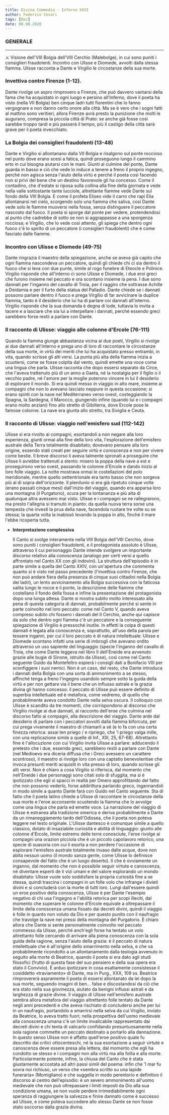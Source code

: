 ```yaml
---
title: Divina Commedia - Inferno XXVI
author: Federico Cesari
tags: [Doc]
date: 00.00.2020
---
```

### GENERALE
---
<aside> ⚔️ Visione dell'VIII Bolgia dell'VIII Cerchio (Malebolge), in cui sono puniti i consiglieri fraudolenti. Incontro con Ulisse e Diomede, avvolti dalla stessa fiamma. Ulisse racconta a Dante e Virgilio le circostanze della sua morte.

</aside>

### Invettiva contro Firenze (1-12).

Dante rivolge un aspro rimprovero a Firenze, che può davvero vantarsi della fama che ha acquistato in ogni luogo e persino all'Inferno, dove il poeta ha visto (nella VII Bolgia) ben cinque ladri tutti fiorentini che lo fanno vergognare e non danno certo onore alla città. Ma se è vero che i sogni fatti al mattino sono veritieri, allora Firenze avrà presto la punizione che molti le augurano, compresa la piccola città di Prato: se anche già fosse così sarebbe troppo tardi e più passerà il tempo, più il castigo della città sarà grave per il poeta invecchiato.

### La Bolgia dei consiglieri fraudolenti (13-48)

Dante e Virgilio si allontanano dalla VII Bolgia e risalgono sul ponte roccioso nel punto dove erano scesi a fatica, quindi proseguono lungo il cammino erto in cui bisogna aiutarsi con le mani. Giunti al culmine del ponte, Dante guarda in basso e ciò che vede lo induce a tenere a freno il proprio ingegno, perché non agisca senza l'aiuto della virtù e perché il poeta così facendo non si privi del bene che un destino favorevole gli ha concesso. Come il contadino, che d'estate si riposa sulla collina alla fine della giornata e vede nella valle sottostante tante lucciole, altrettante fiamme vede Dante sul fondo della VIII Bolgia. E come il profeta Eliseo vide il carro che rapì Elia allontanarsi nel cielo, scorgendo solo una fiamma che saliva, così Dante vede solo le fiamme muoversi nella fossa, senza distinguere il peccatore nascosto dal fuoco. Il poeta si sporge dal ponte per vedere, protendendosi al punto che cadrebbe di sotto se non si aggrappasse a una sporgenza rocciosa; e Virgilio, che lo vede così attento, gli spiega che dentro ogni fuoco c'è lo spirito di un peccatore (i consiglieri fraudolenti) che è come fasciato dalle fiamme.

### Incontro con Ulisse e Diomede (49-75)

Dante ringrazia il maestro della spiegazione, anche se aveva già capito che ogni fiamma nascondeva un peccatore, quindi gli chiede chi ci sia dentro il fuoco che si leva con due punte, simile al rogo funebre di Eteocle e Polinice. Virgilio risponde che all'interno ci sono Ulisse e Diomede, i due eroi greci che furono insieme nel peccato e ora scontano insieme la pena. I due sono dannati per l'inganno del cavallo di Troia, per il raggiro che sottrasse Achille a Deidamia e per il furto della statua del Palladio. Dante chiede se i dannati possono parlare dentro il fuoco e prega Virgilio di far avvicinare la duplice fiamma, tanto è il desiderio che lui ha di parlare coi dannati all'interno. Virgilio risponde che la sua domanda è degna di lode, tuttavia lo invita a tacere e a lasciare che sia lui a interpellare i dannati, perché essendo greci sarebbero forse restii a parlare con Dante.

### Il racconto di Ulisse: viaggio alle colonne d'Ercole (76-111)

Quando la fiamma giunge abbastanza vicina ai due poeti, Virgilio si rivolge ai due dannati all'interno e prega uno di loro di raccontare le circostanze della sua morte, in virtù dei meriti che lui ha acquistato presso entrambi, in vita, quando scrisse gli alti versi. La punta più alta della fiamma inizia a scuotersi, come se fosse colpita dal vento, quindi emette una voce come una lingua che parla. Ulisse racconta che dopo essersi separato da Circe, che l'aveva trattenuto più di un anno a Gaeta, né la nostalgia per il figlio o il vecchio padre, né l'amore per la moglie poterono vincere in lui il desiderio di esplorare il mondo. Si era quindi messo in viaggio in alto mare, insieme ai compagni che non lo avevano lasciato neppure in questa occasione; si erano spinti con la nave nel Mediterraneo verso ovest, costeggiando la Spagna, la Sardegna, il Marocco, giungendo infine (quando lui e i compagni erano molto anziani) fino allo stretto di Gibilterra, dove Ercole pose le famose colonne. La nave era giunta allo stretto, tra Siviglia e Ceuta.

### Il racconto di Ulisse: viaggio nell'emisfero sud (112-142)

Ulisse si era rivolto ai compagni, esortandoli a non negare alla loro esperienza, giunti ormai alla fine della loro vita, l'esplorazione dell'emisfero australe della Terra totalmente disabitato; dovevano pensare alla loro origine, essendo stati creati per seguire virtù e conoscenza e non per vivere come bestie. Il breve discorso li aveva talmente spronati a proseguire che Ulisse li avrebbe trattenuti a stento: misero la poppa della nave a est e proseguirono verso ovest, passando le colonne d'Ercole e dando inizio al loro folle viaggio. La notte mostrava ormai le costellazioni del polo meridionale, mentre quello settentrionale era tanto basso che non sorgeva più al di sopra dell'orizzonte. Il plenilunio si era già ripetuto cinque volte (erano passati cinque mesi) dall'inizio del viaggio, quando era apparsa loro una montagna (il Purgatorio), scura per la lontananza e più alta di qualunque altra avessero mai visto. Ulisse e i compagni se ne rallegrarono, ma presto l'allegria si tramutò in pianto: da quella nuova terra sorse una tempesta che investì la prua della nave, facendola ruotare tre volte su se stessa; la quarta volta la inabissò levando la poppa in alto, finché il mare l'ebbe ricoperta tutta.

- **Interpretazione complessiva**
    
    Il Canto si svolge interamente nella VIII Bolgia dell'VIII Cerchio, dove sono puniti i consiglieri fraudolenti, e il protagonista assoluto è Ulisse, attraverso il cui personaggio Dante intende svolgere un importante discorso relativo alla conoscenza (analogo per certi versi a quello affrontato nel Canto XX con gli indovini). La struttura dell'episodio è in parte simile a quella del Canto XXIV, con un'apertura che commenta quanto si è visto nel passo precedente (l'invettiva contro Firenze, che non può andare fiera della presenza di cinque suoi cittadini nella Bolgia dei ladri), un lento avvicinamento alla Bolgia successiva con la faticosa salita lungo le rocce e il ponte, la descrizione delle fiamme che costellano il fondo della fossa e infine la presentazione del protagonista dopo una lunga attesa. Dante si mostra subito molto interessato alla pena di questa categoria di dannati, probabilmente perché si sente in parte coinvolto nel loro peccato: come nel Canto V, quando aveva compreso subito chi fossero i dannati del II Cerchio, anche qui capisce da solo che dentro ogni fiamma c'è un peccatore e la conseguente spiegazione di Virgilio è pressoché inutile. In effetti la colpa di questi dannati è legata alla conoscenza e, soprattutto, all'uso della parola per tessere inganni, per cui il loro peccato è di natura intellettuale: Ulisse e Diomede scontano infatti una serie di imbrogli che avevano ordito attraverso un uso sapiente del linguaggio (specie l'inganno del cavallo di Troia, che come Dante leggeva nel libro II dell'Eneide era avvenuto grazie alle bugie di Sinone, istruito da Ulisse), così come nel Canto seguente Guido da Montefeltro espierà i consigli dati a Bonifacio VIII per sconfiggere i suoi nemici. Non è un caso, del resto, che Dante introduca i dannati della Bolgia con una sorta di ammonimento a se stesso, affinché tenga a freno l'ingegno usandolo sempre sotto la guida della virtù e per non gettare via il bene che un influsso astrale e la grazia divina gli hanno concesso: il peccato di Ulisse può essere definito di superbia intellettuale ed è metafora, come vedremo, di quello che probabilmente aveva condotto Dante nella selva oscura. Il colloquio con Ulisse è scandito da tre momenti, che corrispondono al discorso che Virgilio rivolge ai due dannati, al racconto dell'eroe che culmina nel discorso fatto ai compagni, alla descrizione del viaggio. Dante arde dal desiderio di parlare con i peccatori avvolti dalla fiamma biforcuta, per cui prega vivamente il maestro di chiamarli a sé (e lo fa con una certa finezza retorica: assai ten priego / e ripriego, che 'l priego valga mille, con una replicazione simile a quelle di Inf., XIII, 25, 67-68). Altrettanto fine è l'allocuzione con cui Virgilio invita Ulisse a parlare: adducendo il pretesto che i due, essendo greci, sarebbero restii a parlare con Dante (nel Medioevo era diceria diffusa che i Greci avessero un carattere scontroso), il maestro si rivolge loro con una captatio benevolentiae che invoca presunti meriti acquisiti in vita presso di loro, quando scrisse gli alti versi. Non è chiaro a cosa Virgilio si riferisca, dal momento che nell'Eneide i due personaggi sono citati solo di sfuggita, ma si è ipotizzato che egli si spacci in realtà per Omero approfittando del fatto che non possono vederlo, forse addirittura parlando greco, ingannandoli in modo simile a quanto Dante farà con Guido nel Canto seguente. Sta di fatto che il poeta latino chiede a Ulisse di raccontare le circostanze della sua morte e l'eroe acconsente scuotendo la fiamma che lo avvolge come una lingua che parla ed emette voce. La narrazione del viaggio di Ulisse è estranea alla tradizione omerica e deriva probabilmente a Dante da un rimaneggiamento tardo dell'Odissea, che il poeta non poteva leggere nel testo originale. L'Ulisse dantesco è comunque simile a quello classico, dotato di insaziabile curiosità e abilità di linguaggio: giunto alle colonne d'Ercole, limite estremo delle terre conosciute, l'eroe rivolge ai compagni una orazion picciola che è un piccolo capolavoro retorico, una specie di suasoria con cui li esorta a non perdere l'occasione di esplorare l'emisfero australe totalmente invaso dalle acque, dove non abita nessun uomo (il mondo sanza gente, come Ulisse lo definisce consapevole del fatto che è un luogo deserto). Il che è ovviamente un inganno, dal momento che non è possibile seguir virtute e canoscenza, né diventare esperti de li vizi umani e del valore esplorando un mondo disabitato: Ulisse vuole solo soddisfare la propria curiosità fine a se stessa, quindi trascina i compagni in un folle volo che infrange i divieti divini e si concluderà con la morte di tutti loro. Lungi dall'essere quindi un eroe positivo della conoscenza, Ulisse è per Dante l'esempio negativo di chi usa l'ingegno e l'abilità retorica per scopi illeciti, dal momento che superare le colonne d'Ercole equivale a oltrepassare il limite della conoscenza umana fissato dai decreti divini, quindi il viaggio è folle in quanto non voluto da Dio e per questo punito con il naufragio che travolge la nave nei pressi della montagna del Purgatorio. È chiaro allora che Dante si sente personalmente coinvolto nel peccato commesso da Ulisse, perché anch'egli forse ha tentato un volo altrettanto folle cercando di arrivare alla piena conoscenza con la sola guida della ragione, senza l'aiuto della grazia: è il peccato di natura intellettuale che è all'origine dello smarrimento nella selva, e che va probabilmente ricondotto a un allontanamento dalla teologia avvenuto in seguito alla morte di Beatrice, quando il poeta si era dato agli studi filosofici (frutto di questa fase del suo pensiero e della sua opera era stato il Convivio). È arduo ipotizzare in cosa esattamente consistesse il cosiddetto «traviamento» di Dante, ma in Purg., XXX, 109 ss. Beatrice rimprovererà aspramente il poeta di essersi allontanato da lei dopo la sua morte, seguendo imagini di ben... false e discostandosi da ciò che era stato nella sua giovinezza, aiutato da benigni influssi astrali e da larghezza di grazie divine. Il viaggio di Ulisse nell'emisfero australe sembra allora metafora del viaggio altrettanto folle tentato da Dante negli anni precedenti e che aveva rischiato di concludersi anche per lui in un naufragio, portandolo a smarrirsi nella selva da cui Virgilio, inviato da Beatrice, lo aveva tratto fuori; nella prospettiva dell'uomo medievale alla conoscenza umana c'è un limite invalicabile rappresentato dai decreti divini e chi tenta di valicarlo confidando presuntuosamente nella sola ragione commette un peccato destinato a portarlo alla dannazione. In questo senso Ulisse non è affatto quell'eroe positivo quale fu descritto dai critici ottocenteschi, né la sua esortazione a seguir virtute e canoscenza deve essere presa alla lettera, dal momento che egli ha condotto se stesso e i compagni non alla virtù ma alla follia e alla morte. Particolarmente potente, infine, la chiusa del Canto che è stata giustamente accostata ad altri passi simili del poema: infin che 'l mar fu sovra noi richiuso, un verso che «sembra scritto su una lapide funeraria» (Momigliano) e che suggella in modo perentorio e definitivo il discorso al centro dell'episodio: è un severo ammonimento all'uomo medievale che non può oltrepassare i limiti imposti da Dio alla sua condizione umana, se non vuole perdere irrimediabilmente ogni speranza di raggiungere la salvezza e finire dannato come è successo ad Ulisse, e come poteva succedere allo stesso Dante se non fosse stato soccorso dalla grazia divina.